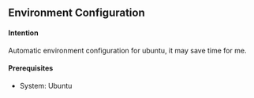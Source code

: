 ## Environment Configuration


#### Intention
Automatic environment configuration for ubuntu, it may save time for me.

#### Prerequisites
* System: Ubuntu
